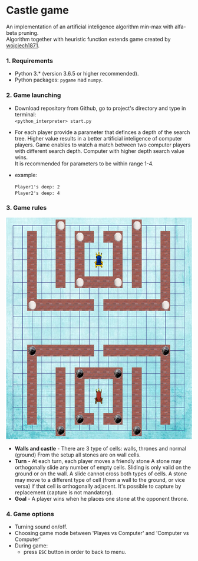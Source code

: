 # Castle game

An implementation of an artificial inteligence algorithm min-max with alfa-beta pruning.  
Algorithm together with heuristic function extends game created by
<a href="https://github.com/wojciech1871/PADPy-PD1">wojciech1871</a>.

### 1. Requirements

* Python 3.* (version 3.6.5 or higher recommended).
* Python packages: `pygame` nad `numpy`.

### 2. Game launching

* Download repository from Github, go to project's directory and type in terminal:  
`<python_interpreter> start.py`

* For each player provide a parameter that definces a depth of the search tree.
 Higher value results in a better artificial inteligence of computer players.
 Game enables to watch a match between two computer players with different search depth.
 Computer with higher depth search value wins. <br>
 It is recommended for parameters to be within range 1-4.

 * example:
 
      `Player1's deep: 2` <br>
      `Player2's deep: 4` <br>

### 3. Game rules

<p align="center">
  <img width="600" height="600" src="resources/game-board-example.png">
</p>

* **Walls and castle** - There are 3 type of cells: walls, thrones and normal (ground)
From the setup all stones are on wall cells.
* **Turn** - At each turn, each player moves a friendly stone
A stone may orthogonally slide any number of empty cells.
Sliding is only valid on the ground or on the wall. A slide cannot cross both types of cells.
A stone may move to a different type of cell (from a wall to the ground, or vice versa) if that cell is orthogonally adjacent.
It's possible to capture by replacement (capture is not mandatory).
* **Goal** - A player wins when he places one stone at the opponent throne.

### 4. Game options

* Turning sound on/off.
* Choosing game mode between 'Playes vs Computer' and 'Computer vs Computer'
* During game:  
    - press `ESC` button in order to back to menu.
